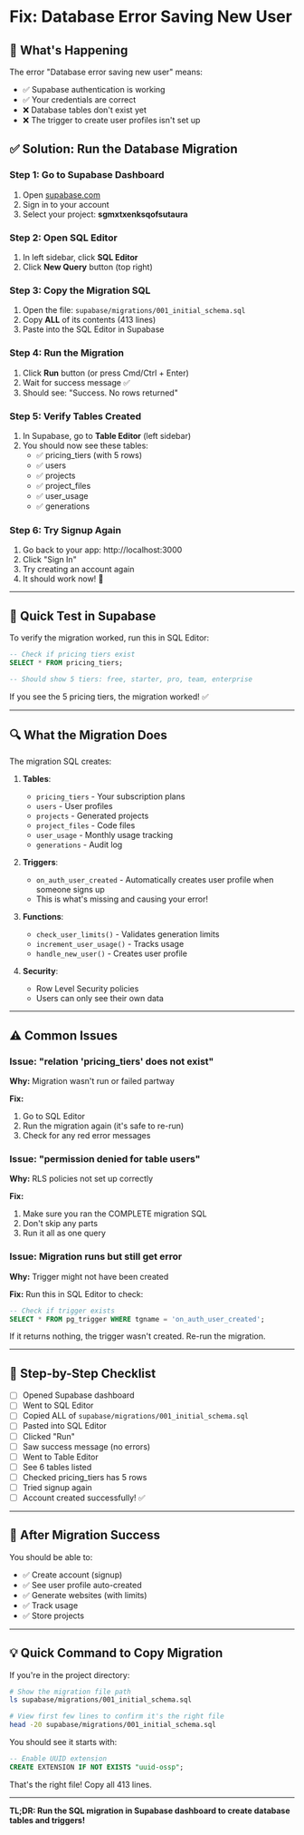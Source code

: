 # Fix: Database Error Saving New User

## 🔴 What's Happening

The error "Database error saving new user" means:
- ✅ Supabase authentication is working
- ✅ Your credentials are correct
- ❌ Database tables don't exist yet
- ❌ The trigger to create user profiles isn't set up

## ✅ Solution: Run the Database Migration

### Step 1: Go to Supabase Dashboard

1. Open [supabase.com](https://supabase.com)
2. Sign in to your account
3. Select your project: **sgmxtxenksqofsutaura**

### Step 2: Open SQL Editor

1. In left sidebar, click **SQL Editor**
2. Click **New Query** button (top right)

### Step 3: Copy the Migration SQL

1. Open the file: `supabase/migrations/001_initial_schema.sql`
2. Copy **ALL** of its contents (413 lines)
3. Paste into the SQL Editor in Supabase

### Step 4: Run the Migration

1. Click **Run** button (or press Cmd/Ctrl + Enter)
2. Wait for success message ✅
3. Should see: "Success. No rows returned"

### Step 5: Verify Tables Created

1. In Supabase, go to **Table Editor** (left sidebar)
2. You should now see these tables:
   - ✅ pricing_tiers (with 5 rows)
   - ✅ users
   - ✅ projects
   - ✅ project_files
   - ✅ user_usage
   - ✅ generations

### Step 6: Try Signup Again

1. Go back to your app: http://localhost:3000
2. Click "Sign In"
3. Try creating an account again
4. It should work now! 🎉

---

## 🧪 Quick Test in Supabase

To verify the migration worked, run this in SQL Editor:

```sql
-- Check if pricing tiers exist
SELECT * FROM pricing_tiers;

-- Should show 5 tiers: free, starter, pro, team, enterprise
```

If you see the 5 pricing tiers, the migration worked! ✅

---

## 🔍 What the Migration Does

The migration SQL creates:

1. **Tables**:
   - `pricing_tiers` - Your subscription plans
   - `users` - User profiles
   - `projects` - Generated projects
   - `project_files` - Code files
   - `user_usage` - Monthly usage tracking
   - `generations` - Audit log

2. **Triggers**:
   - `on_auth_user_created` - Automatically creates user profile when someone signs up
   - This is what's missing and causing your error!

3. **Functions**:
   - `check_user_limits()` - Validates generation limits
   - `increment_user_usage()` - Tracks usage
   - `handle_new_user()` - Creates user profile

4. **Security**:
   - Row Level Security policies
   - Users can only see their own data

---

## ⚠️ Common Issues

### Issue: "relation 'pricing_tiers' does not exist"

**Why:** Migration wasn't run or failed partway

**Fix:**
1. Go to SQL Editor
2. Run the migration again (it's safe to re-run)
3. Check for any red error messages

### Issue: "permission denied for table users"

**Why:** RLS policies not set up correctly

**Fix:**
1. Make sure you ran the COMPLETE migration SQL
2. Don't skip any parts
3. Run it all as one query

### Issue: Migration runs but still get error

**Why:** Trigger might not have been created

**Fix:** Run this in SQL Editor to check:
```sql
-- Check if trigger exists
SELECT * FROM pg_trigger WHERE tgname = 'on_auth_user_created';
```

If it returns nothing, the trigger wasn't created. Re-run the migration.

---

## 📝 Step-by-Step Checklist

- [ ] Opened Supabase dashboard
- [ ] Went to SQL Editor
- [ ] Copied ALL of `supabase/migrations/001_initial_schema.sql`
- [ ] Pasted into SQL Editor
- [ ] Clicked "Run"
- [ ] Saw success message (no errors)
- [ ] Went to Table Editor
- [ ] See 6 tables listed
- [ ] Checked pricing_tiers has 5 rows
- [ ] Tried signup again
- [ ] Account created successfully! ✅

---

## 🎯 After Migration Success

You should be able to:
- ✅ Create account (signup)
- ✅ See user profile auto-created
- ✅ Generate websites (with limits)
- ✅ Track usage
- ✅ Store projects

---

## 💡 Quick Command to Copy Migration

If you're in the project directory:

```bash
# Show the migration file path
ls supabase/migrations/001_initial_schema.sql

# View first few lines to confirm it's the right file
head -20 supabase/migrations/001_initial_schema.sql
```

You should see it starts with:
```sql
-- Enable UUID extension
CREATE EXTENSION IF NOT EXISTS "uuid-ossp";
```

That's the right file! Copy all 413 lines.

---

**TL;DR: Run the SQL migration in Supabase dashboard to create database tables and triggers!**

